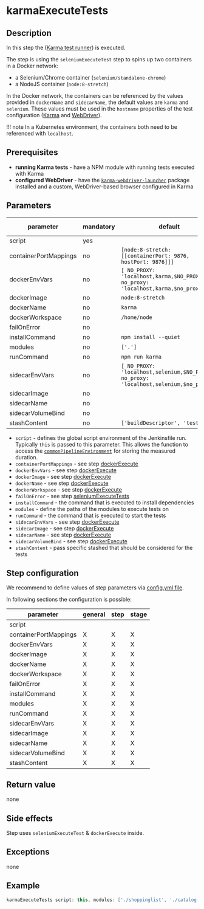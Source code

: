 # karmaExecuteTests

## Description

In this step the ([Karma test runner](http://karma-runner.github.io)) is executed.

The step is using the `seleniumExecuteTest` step to spins up two containers in a Docker network:

- a Selenium/Chrome container (`selenium/standalone-chrome`)
- a NodeJS container (`node:8-stretch`)

In the Docker network, the containers can be referenced by the values provided in `dockerName` and `sidecarName`, the default values are `karma` and `selenium`. These values must be used in the `hostname` properties of the test configuration ([Karma](https://karma-runner.github.io/1.0/config/configuration-file.html) and [WebDriver](https://github.com/karma-runner/karma-webdriver-launcher#usage)).

!!! note
    In a Kubernetes environment, the containers both need to be referenced with `localhost`.

## Prerequisites

- **running Karma tests** - have a NPM module with running tests executed with Karma
- **configured WebDriver** - have the [`karma-webdriver-launcher`](https://github.com/karma-runner/karma-webdriver-launcher) package installed and a custom, WebDriver-based browser configured in Karma

## Parameters

| parameter | mandatory | default | possible values |
| ----------|-----------|---------|-----------------|
|script|yes|||
|containerPortMappings|no|`[node:8-stretch: [[containerPort: 9876, hostPort: 9876]]]`||
|dockerEnvVars|no|`[ NO_PROXY: 'localhost,karma,$NO_PROXY', no_proxy: 'localhost,karma,$no_proxy']`||
|dockerImage|no|`node:8-stretch`||
|dockerName|no|`karma`||
|dockerWorkspace|no|`/home/node`||
|failOnError|no|||
|installCommand|no|`npm install --quiet`||
|modules|no|`['.']`||
|runCommand|no|`npm run karma`||
|sidecarEnvVars|no|`[ NO_PROXY: 'localhost,selenium,$NO_PROXY', no_proxy: 'localhost,selenium,$no_proxy']`||
|sidecarImage|no|||
|sidecarName|no|||
|sidecarVolumeBind|no|||
|stashContent|no|`['buildDescriptor', 'tests']`||

- `script` - defines the global script environment of the Jenkinsfile run. Typically `this` is passed to this parameter. This allows the function to access the [`commonPipelineEnvironment`](commonPipelineEnvironment.md) for storing the measured duration.
- `containerPortMappings` - see step [dockerExecute](dockerExecute.md)
- `dockerEnvVars` - see step [dockerExecute](dockerExecute.md)
- `dockerImage` - see step [dockerExecute](dockerExecute.md)
- `dockerName` - see step [dockerExecute](dockerExecute.md)
- `dockerWorkspace` - see step [dockerExecute](dockerExecute.md)
- `failOnError` - see step [seleniumExecuteTests](seleniumExecuteTests.md)
- `installCommand` - the command that is executed to install dependencies
- `modules` - define the paths of the modules to execute tests on
- `runCommand` - the command that is executed to start the tests
- `sidecarEnvVars` - see step [dockerExecute](dockerExecute.md)
- `sidecarImage` - see step [dockerExecute](dockerExecute.md)
- `sidecarName` - see step [dockerExecute](dockerExecute.md)
- `sidecarVolumeBind` - see step [dockerExecute](dockerExecute.md)
- `stashContent` - pass specific stashed that should be considered for the tests

## Step configuration

We recommend to define values of step parameters via [config.yml file](../configuration.md).

In following sections the configuration is possible:

| parameter | general | step | stage |
| ----------|---------|------|-------|
|script||||
|containerPortMappings|X|X|X|
|dockerEnvVars|X|X|X|
|dockerImage|X|X|X|
|dockerName|X|X|X|
|dockerWorkspace|X|X|X|
|failOnError|X|X|X|
|installCommand|X|X|X|
|modules|X|X|X|
|runCommand|X|X|X|
|sidecarEnvVars|X|X|X|
|sidecarImage|X|X|X|
|sidecarName|X|X|X|
|sidecarVolumeBind|X|X|X|
|stashContent|X|X|X|

## Return value

none

## Side effects

Step uses `seleniumExecuteTest` & `dockerExecute` inside.

## Exceptions

none

## Example

```groovy
karmaExecuteTests script: this, modules: ['./shoppinglist', './catalog']
```
